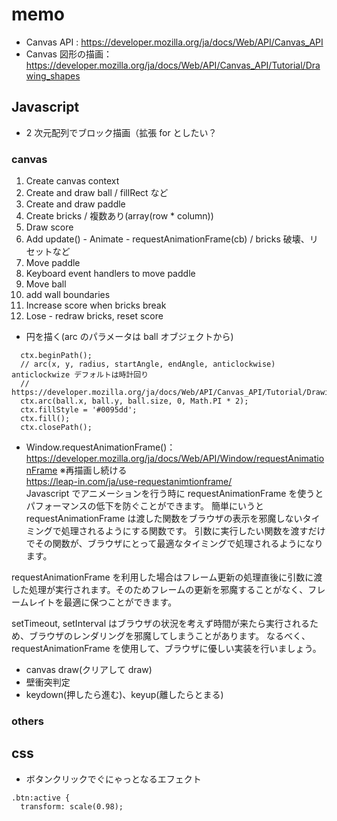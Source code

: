 # memo

- Canvas API : https://developer.mozilla.org/ja/docs/Web/API/Canvas_API
- Canvas 図形の描画：https://developer.mozilla.org/ja/docs/Web/API/Canvas_API/Tutorial/Drawing_shapes

## Javascript

- 2 次元配列でブロック描画（拡張 for としたい？

### canvas

1. Create canvas context
2. Create and draw ball / fillRect など
3. Create and draw paddle
4. Create bricks / 複数あり(array(row \* column))
5. Draw score
6. Add update() - Animate - requestAnimationFrame(cb) / bricks 破壊、リセットなど
7. Move paddle
8. Keyboard event handlers to move paddle
9. Move ball
10. add wall boundaries
11. Increase score when bricks break
12. Lose - redraw bricks, reset score

- 円を描く(arc のパラメータは ball オブジェクトから)

```
  ctx.beginPath();
  // arc(x, y, radius, startAngle, endAngle, anticlockwise) anticlockwize デフォルトは時計回り
  // https://developer.mozilla.org/ja/docs/Web/API/Canvas_API/Tutorial/Drawing_shapes#arcs
  ctx.arc(ball.x, ball.y, ball.size, 0, Math.PI * 2);
  ctx.fillStyle = '#0095dd';
  ctx.fill();
  ctx.closePath();
```

- Window.requestAnimationFrame()：https://developer.mozilla.org/ja/docs/Web/API/Window/requestAnimationFrame
  ※再描画し続ける <br>
  https://leap-in.com/ja/use-requestanimtionframe/ <br>
  Javascript でアニメーションを行う時に requestAnimationFrame を使うとパフォーマンスの低下を防ぐことができます。
  簡単にいうと requestAnimationFrame は渡した関数をブラウザの表示を邪魔しないタイミングで処理されるようにする関数です。
  引数に実行したい関数を渡すだけでその関数が、ブラウザにとって最適なタイミングで処理されるようになります。

requestAnimationFrame を利用した場合はフレーム更新の処理直後に引数に渡した処理が実行されます。そのためフレームの更新を邪魔することがなく、フレームレイトを最適に保つことができます。

setTimeout, setInterval はブラウザの状況を考えず時間が来たら実行されるため、ブラウザのレンダリングを邪魔してしまうことがあります。
なるべく、requestAnimationFrame を使用して、ブラウザに優しい実装を行いましょう。

- canvas draw(クリアして draw)
- 壁衝突判定
- keydown(押したら進む)、keyup(離したらとまる)

### others

## css

- ボタンクリックでぐにゃっとなるエフェクト

```
.btn:active {
  transform: scale(0.98);
```
